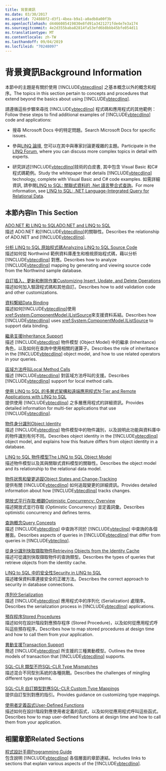```yaml
---
title: 背景資訊
ms.date: 03/30/2017
ms.assetid: 724888f2-d3f1-4bea-b9a1-a0adb8a00f3b
ms.openlocfilehash: d4466085419830e8fd91a3421271fde4e7e3a174
ms.sourcegitcommit: 4e2d355baba82814fa53efd6b8bbb45bfe054d11
ms.translationtype: MT
ms.contentlocale: zh-TW
ms.lasthandoff: 09/04/2019
ms.locfileid: "70248097"
---
```

# <a name="background-information"></a><span data-ttu-id="6cd5c-102">背景資訊</span><span class="sxs-lookup"><span data-stu-id="6cd5c-102">Background Information</span></span>
<span data-ttu-id="6cd5c-103">本節中的主題是有關於使用 [!INCLUDE[vbtecdlinq](../../../../../../includes/vbtecdlinq-md.md)] 之基本概念以外的概念和程序。</span><span class="sxs-lookup"><span data-stu-id="6cd5c-103">The topics in this section pertain to concepts and procedures that extend beyond the basics about using [!INCLUDE[vbtecdlinq](../../../../../../includes/vbtecdlinq-md.md)].</span></span>  
  
 <span data-ttu-id="6cd5c-104">請遵循這些步驟來尋找 [!INCLUDE[vbtecdlinq](../../../../../../includes/vbtecdlinq-md.md)] 程式碼和應用程式的其他範例：</span><span class="sxs-lookup"><span data-stu-id="6cd5c-104">Follow these steps to find additional examples of [!INCLUDE[vbtecdlinq](../../../../../../includes/vbtecdlinq-md.md)] code and applications:</span></span>  
  
- <span data-ttu-id="6cd5c-105">搜尋 Microsoft Docs 中的特定問題。</span><span class="sxs-lookup"><span data-stu-id="6cd5c-105">Search Microsoft Docs for specific issues.</span></span>  
  
- <span data-ttu-id="6cd5c-106">參與[LINQ 論壇](https://go.microsoft.com/fwlink/?LinkId=76488), 您可以在其中與專家討論更複雜的主題。</span><span class="sxs-lookup"><span data-stu-id="6cd5c-106">Participate in the [LINQ Forum](https://go.microsoft.com/fwlink/?LinkId=76488), where you can discuss more complex topics in detail with experts.</span></span>  
  
- <span data-ttu-id="6cd5c-107">研究詳述[!INCLUDE[vbtecdlinq](../../../../../../includes/vbtecdlinq-md.md)]技術的白皮書, 其中包含 Visual Basic 和C#程式碼範例。</span><span class="sxs-lookup"><span data-stu-id="6cd5c-107">Study the whitepaper that details [!INCLUDE[vbtecdlinq](../../../../../../includes/vbtecdlinq-md.md)] technology, complete with Visual Basic and C# code examples.</span></span> <span data-ttu-id="6cd5c-108">如需詳細資訊, 請參閱[LINQ to SQL: 關聯式資料的 .Net 語言整合式查詢](https://go.microsoft.com/fwlink/?LinkId=93205)。</span><span class="sxs-lookup"><span data-stu-id="6cd5c-108">For more information, see [LINQ to SQL: .NET Language-Integrated Query for Relational Data](https://go.microsoft.com/fwlink/?LinkId=93205).</span></span>  
  
## <a name="in-this-section"></a><span data-ttu-id="6cd5c-109">本節內容</span><span class="sxs-lookup"><span data-stu-id="6cd5c-109">In This Section</span></span>  
 [<span data-ttu-id="6cd5c-110">ADO.NET 和 LINQ to SQL</span><span class="sxs-lookup"><span data-stu-id="6cd5c-110">ADO.NET and LINQ to SQL</span></span>](ado-net-and-linq-to-sql.md)  
 <span data-ttu-id="6cd5c-111">描述 ADO.NET 和[!INCLUDE[vbtecdlinq](../../../../../../includes/vbtecdlinq-md.md)]的關聯性。</span><span class="sxs-lookup"><span data-stu-id="6cd5c-111">Describes the relationship of ADO.NET and [!INCLUDE[vbtecdlinq](../../../../../../includes/vbtecdlinq-md.md)].</span></span>  
  
 [<span data-ttu-id="6cd5c-112">分析 LINQ to SQL 原始程式碼</span><span class="sxs-lookup"><span data-stu-id="6cd5c-112">Analyzing LINQ to SQL Source Code</span></span>](analyzing-linq-to-sql-source-code.md)  
 <span data-ttu-id="6cd5c-113">描述如何從 Northwind 範例資料庫產生和檢視原始程式碼，藉以分析 [!INCLUDE[vbtecdlinq](../../../../../../includes/vbtecdlinq-md.md)] 對應。</span><span class="sxs-lookup"><span data-stu-id="6cd5c-113">Describes how to analyze [!INCLUDE[vbtecdlinq](../../../../../../includes/vbtecdlinq-md.md)] mapping by generating and viewing source code from the Northwind sample database.</span></span>  
  
 [<span data-ttu-id="6cd5c-114">自訂插入、更新和刪除作業</span><span class="sxs-lookup"><span data-stu-id="6cd5c-114">Customizing Insert, Update, and Delete Operations</span></span>](customizing-insert-update-and-delete-operations.md)  
 <span data-ttu-id="6cd5c-115">描述如何加入驗證程式碼和其他自訂。</span><span class="sxs-lookup"><span data-stu-id="6cd5c-115">Describes how to add validation code and other customizations.</span></span>  
  
 [<span data-ttu-id="6cd5c-116">資料繫結</span><span class="sxs-lookup"><span data-stu-id="6cd5c-116">Data Binding</span></span>](data-binding.md)  
 <span data-ttu-id="6cd5c-117">描述如何[!INCLUDE[vbtecdlinq](../../../../../../includes/vbtecdlinq-md.md)]使用<xref:System.ComponentModel.IListSource>來支援資料系結。</span><span class="sxs-lookup"><span data-stu-id="6cd5c-117">Describes how [!INCLUDE[vbtecdlinq](../../../../../../includes/vbtecdlinq-md.md)] uses <xref:System.ComponentModel.IListSource> to support data binding.</span></span>  
  
 [<span data-ttu-id="6cd5c-118">繼承支援</span><span class="sxs-lookup"><span data-stu-id="6cd5c-118">Inheritance Support</span></span>](inheritance-support.md)  
 <span data-ttu-id="6cd5c-119">描述 [!INCLUDE[vbtecdlinq](../../../../../../includes/vbtecdlinq-md.md)] 物件模型 (Object Model) 中的繼承 (Inheritance) 角色，以及如何在查詢中使用相關的運算子。</span><span class="sxs-lookup"><span data-stu-id="6cd5c-119">Describes the role of inheritance in the [!INCLUDE[vbtecdlinq](../../../../../../includes/vbtecdlinq-md.md)] object model, and how to use related operators in your queries.</span></span>  
  
 [<span data-ttu-id="6cd5c-120">區域方法呼叫</span><span class="sxs-lookup"><span data-stu-id="6cd5c-120">Local Method Calls</span></span>](local-method-calls.md)  
 <span data-ttu-id="6cd5c-121">描述 [!INCLUDE[vbtecdlinq](../../../../../../includes/vbtecdlinq-md.md)] 對區域方法呼叫的支援。</span><span class="sxs-lookup"><span data-stu-id="6cd5c-121">Describes [!INCLUDE[vbtecdlinq](../../../../../../includes/vbtecdlinq-md.md)] support for local method calls.</span></span>  
  
 [<span data-ttu-id="6cd5c-122">使用 LINQ to SQL 的多層式架構和遠端應用程式</span><span class="sxs-lookup"><span data-stu-id="6cd5c-122">N-Tier and Remote Applications with LINQ to SQL</span></span>](n-tier-and-remote-applications-with-linq-to-sql.md)  
 <span data-ttu-id="6cd5c-123">提供使用 [!INCLUDE[vbtecdlinq](../../../../../../includes/vbtecdlinq-md.md)] 之多層應用程式的詳細資訊。</span><span class="sxs-lookup"><span data-stu-id="6cd5c-123">Provides detailed information for multi-tier applications that use [!INCLUDE[vbtecdlinq](../../../../../../includes/vbtecdlinq-md.md)].</span></span>  
  
 [<span data-ttu-id="6cd5c-124">物件身分識別</span><span class="sxs-lookup"><span data-stu-id="6cd5c-124">Object Identity</span></span>](object-identity.md)  
 <span data-ttu-id="6cd5c-125">描述 [!INCLUDE[vbtecdlinq](../../../../../../includes/vbtecdlinq-md.md)] 物件模型中的物件識別，以及說明此功能與資料庫中的物件識別有何不同。</span><span class="sxs-lookup"><span data-stu-id="6cd5c-125">Describes object identity in the [!INCLUDE[vbtecdlinq](../../../../../../includes/vbtecdlinq-md.md)] object model, and explains how this feature differs from object identity in a database.</span></span>  
  
 [<span data-ttu-id="6cd5c-126">LINQ to SQL 物件模型</span><span class="sxs-lookup"><span data-stu-id="6cd5c-126">The LINQ to SQL Object Model</span></span>](the-linq-to-sql-object-model.md)  
 <span data-ttu-id="6cd5c-127">描述物件模型以及其與關聯式資料模型的關聯性。</span><span class="sxs-lookup"><span data-stu-id="6cd5c-127">Describes the object model and its relationship to the relational data model.</span></span>  
  
 [<span data-ttu-id="6cd5c-128">物件狀態和變更追蹤</span><span class="sxs-lookup"><span data-stu-id="6cd5c-128">Object States and Change-Tracking</span></span>](object-states-and-change-tracking.md)  
 <span data-ttu-id="6cd5c-129">提供有關 [!INCLUDE[vbtecdlinq](../../../../../../includes/vbtecdlinq-md.md)] 如何追蹤變更的詳細資訊。</span><span class="sxs-lookup"><span data-stu-id="6cd5c-129">Provides detailed information about how [!INCLUDE[vbtecdlinq](../../../../../../includes/vbtecdlinq-md.md)] tracks changes.</span></span>  
  
 [<span data-ttu-id="6cd5c-130">開放式平行存取:概觀</span><span class="sxs-lookup"><span data-stu-id="6cd5c-130">Optimistic Concurrency: Overview</span></span>](optimistic-concurrency-overview.md)  
 <span data-ttu-id="6cd5c-131">描述開放式並行存取 (Optimistic Concurrency) 並定義詞彙。</span><span class="sxs-lookup"><span data-stu-id="6cd5c-131">Describes optimistic concurrency and defines terms.</span></span>  
  
 [<span data-ttu-id="6cd5c-132">查詢概念</span><span class="sxs-lookup"><span data-stu-id="6cd5c-132">Query Concepts</span></span>](query-concepts.md)  
 <span data-ttu-id="6cd5c-133">描述 [!INCLUDE[vbtecdlinq](../../../../../../includes/vbtecdlinq-md.md)] 中查詢不同於 [!INCLUDE[vbteclinq](../../../../../../includes/vbteclinq-md.md)] 中查詢的各個層面。</span><span class="sxs-lookup"><span data-stu-id="6cd5c-133">Describes aspects of queries in [!INCLUDE[vbtecdlinq](../../../../../../includes/vbtecdlinq-md.md)] that differ from queries in [!INCLUDE[vbteclinq](../../../../../../includes/vbteclinq-md.md)].</span></span>  
  
 [<span data-ttu-id="6cd5c-134">從身分識別快取擷取物件</span><span class="sxs-lookup"><span data-stu-id="6cd5c-134">Retrieving Objects from the Identity Cache</span></span>](retrieving-objects-from-the-identity-cache.md)  
 <span data-ttu-id="6cd5c-135">描述可從識別快取擷取物件的查詢類型。</span><span class="sxs-lookup"><span data-stu-id="6cd5c-135">Describes the types of queries that retrieve objects from the identity cache.</span></span>  
  
 [<span data-ttu-id="6cd5c-136">LINQ to SQL 中的安全性</span><span class="sxs-lookup"><span data-stu-id="6cd5c-136">Security in LINQ to SQL</span></span>](security-in-linq-to-sql.md)  
 <span data-ttu-id="6cd5c-137">描述確保資料庫連接安全的正確方法。</span><span class="sxs-lookup"><span data-stu-id="6cd5c-137">Describes the correct approach to security in database connections.</span></span>  
  
 [<span data-ttu-id="6cd5c-138">序列化</span><span class="sxs-lookup"><span data-stu-id="6cd5c-138">Serialization</span></span>](serialization.md)  
 <span data-ttu-id="6cd5c-139">描述 [!INCLUDE[vbtecdlinq](../../../../../../includes/vbtecdlinq-md.md)] 應用程式中的序列化 (Serialization) 處理序。</span><span class="sxs-lookup"><span data-stu-id="6cd5c-139">Describes the serialization process in [!INCLUDE[vbtecdlinq](../../../../../../includes/vbtecdlinq-md.md)] applications.</span></span>  
  
 [<span data-ttu-id="6cd5c-140">預存程序</span><span class="sxs-lookup"><span data-stu-id="6cd5c-140">Stored Procedures</span></span>](stored-procedures.md)  
 <span data-ttu-id="6cd5c-141">描述如何在設計階段對應預存程序 (Stored Procedure)，以及如何從應用程式呼叫這些預存程序。</span><span class="sxs-lookup"><span data-stu-id="6cd5c-141">Describes how to map stored procedures at design time and how to call them from your application.</span></span>  
  
 [<span data-ttu-id="6cd5c-142">異動支援</span><span class="sxs-lookup"><span data-stu-id="6cd5c-142">Transaction Support</span></span>](transaction-support.md)  
 <span data-ttu-id="6cd5c-143">簡述 [!INCLUDE[vbtecdlinq](../../../../../../includes/vbtecdlinq-md.md)] 所支援的三種異動模型。</span><span class="sxs-lookup"><span data-stu-id="6cd5c-143">Outlines the three models of transaction that [!INCLUDE[vbtecdlinq](../../../../../../includes/vbtecdlinq-md.md)] supports.</span></span>  
  
 [<span data-ttu-id="6cd5c-144">SQL-CLR 類型不符</span><span class="sxs-lookup"><span data-stu-id="6cd5c-144">SQL-CLR Type Mismatches</span></span>](sql-clr-type-mismatches.md)  
 <span data-ttu-id="6cd5c-145">描述混合不同型別系統的各種挑戰。</span><span class="sxs-lookup"><span data-stu-id="6cd5c-145">Describes the challenges of mingling different type systems.</span></span>  
  
 [<span data-ttu-id="6cd5c-146">SQL-CLR 自訂類型對應</span><span class="sxs-lookup"><span data-stu-id="6cd5c-146">SQL-CLR Custom Type Mappings</span></span>](sql-clr-custom-type-mappings.md)  
 <span data-ttu-id="6cd5c-147">提供自訂型別對應的指引。</span><span class="sxs-lookup"><span data-stu-id="6cd5c-147">Provides guidance on customizing type mappings.</span></span>  
  
 [<span data-ttu-id="6cd5c-148">使用者定義函式</span><span class="sxs-lookup"><span data-stu-id="6cd5c-148">User-Defined Functions</span></span>](user-defined-functions.md)  
 <span data-ttu-id="6cd5c-149">描述如何在設計階段對應使用者定義的函式，以及如何從應用程式呼叫這些函式。</span><span class="sxs-lookup"><span data-stu-id="6cd5c-149">Describes how to map user-defined functions at design time and how to call them from your application.</span></span>  
  
## <a name="related-sections"></a><span data-ttu-id="6cd5c-150">相關章節</span><span class="sxs-lookup"><span data-stu-id="6cd5c-150">Related Sections</span></span>  
 [<span data-ttu-id="6cd5c-151">程式設計手冊</span><span class="sxs-lookup"><span data-stu-id="6cd5c-151">Programming Guide</span></span>](programming-guide.md)  
 <span data-ttu-id="6cd5c-152">包含說明 [!INCLUDE[vbtecdlinq](../../../../../../includes/vbtecdlinq-md.md)] 各個層面的章節連結。</span><span class="sxs-lookup"><span data-stu-id="6cd5c-152">Includes links to sections that explain various aspects of the [!INCLUDE[vbtecdlinq](../../../../../../includes/vbtecdlinq-md.md)].</span></span>
